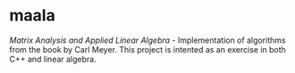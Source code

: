 # maala
*Matrix Analysis and Applied Linear Algebra* - Implementation of algorithms from the book by Carl Meyer. This project is intented as an exercise in both C++ and linear algebra.
